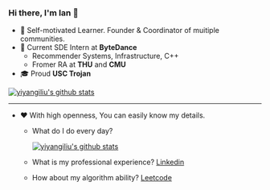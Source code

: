 ### Hi there, I'm Ian 👋

 - 📌 Self-motivated Learner. Founder & Coordinator of muitiple communities.
 - 👔 Current SDE Intern at **ByteDance**
   - Recommender Systems, Infrastructure, C++
   - Fromer RA at **THU** and **CMU**
 - 🎓 Proud **USC Trojan**
 
<a href="https://github.com/yiyangiliu">
  <img align="center" src="https://github-readme-stats.vercel.app/api?username=yiyangiliu&show_icons=true&include_all_commits=true" alt="yiyangiliu's github stats" />
</a>

----

 - ❤ With high openness, You can easily know my details.
   - What do I do every day? 

     [![yiyangiliu's github stats](https://github-readme-stats.vercel.app/api/pin/?username=yiyangiliu&repo=RescueTime-Record)](https://github.com/yiyangiliu/RescueTime-Record)
     
   - What is my professional experience? [Linkedin](https://www.linkedin.com/in/yiyangiliu)
   - How about my algorithm ability? [Leetcode](https://leetcode.com/yiyangiliu)

<!--
**yiyangiliu/yiyangiliu** is a ✨ _special_ ✨ repository because its `README.md` (this file) appears on your GitHub profile.

Here are some ideas to get you started:

- 🔭 I’m currently working on ...
- 🌱 I’m currently learning ...
- 👯 I’m looking to collaborate on ...
- 🤔 I’m looking for help with ...
- 💬 Ask me about ...
- 📫 How to reach me: ...
- 😄 Pronouns: ...
- ⚡ Fun fact: ...
-->
